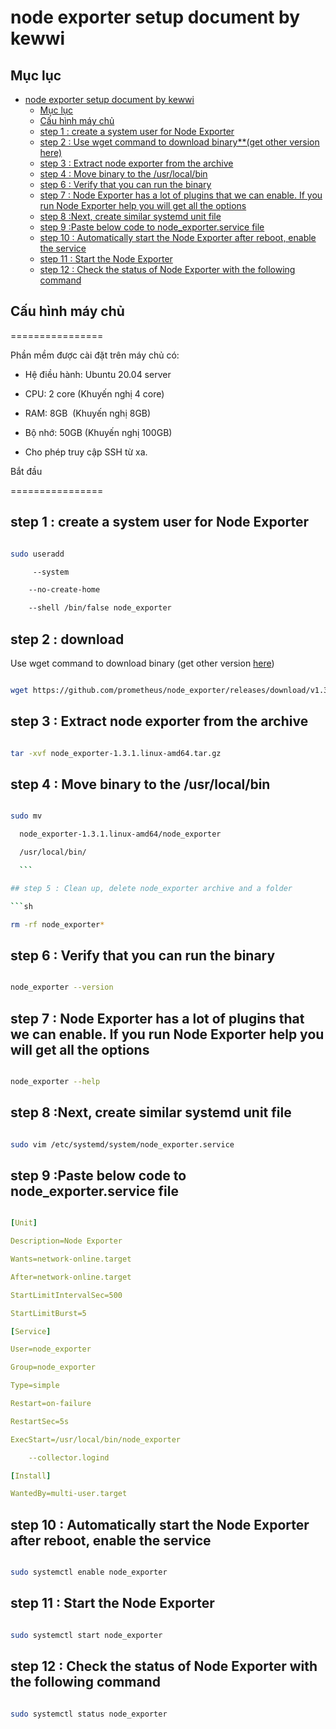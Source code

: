 # node exporter setup document by kewwi

## Mục lục

- [node exporter setup document by kewwi](#node-exporter-setup-document-by-kewwi)
  - [Mục lục](#mục-lục)
  - [Cấu hình máy chủ](#cấu-hình-máy-chủ)
  - [step 1 : create a system user for Node Exporter](#step-1--create-a-system-user-for-node-exporter)
  - [step 2 : Use wget command to download binary\*\*(get other version here)](#step-2--use-wget-command-to-download-binaryget-other-version-here)
  - [step 3 : Extract node exporter from the archive](#step-3--extract-node-exporter-from-the-archive)
  - [step 4 : Move binary to the /usr/local/bin](#step-4--move-binary-to-the-usrlocalbin)
  - [step 6 : Verify that you can run the binary](#step-6--verify-that-you-can-run-the-binary)
  - [step 7 : Node Exporter has a lot of plugins that we can enable. If you run Node Exporter help you will get all the options](#step-7--node-exporter-has-a-lot-of-plugins-that-we-can-enable-if-you-run-node-exporter-help-you-will-get-all-the-options)
  - [step 8 :Next, create similar systemd unit file](#step-8-next-create-similar-systemd-unit-file)
  - [step 9 :Paste below code to node\_exporter.service file](#step-9-paste-below-code-to-node_exporterservice-file)
  - [step 10 : Automatically start the Node Exporter after reboot, enable the service](#step-10--automatically-start-the-node-exporter-after-reboot-enable-the-service)
  - [step 11 : Start the Node Exporter](#step-11--start-the-node-exporter)
  - [step 12 : Check the status of Node Exporter with the following command](#step-12--check-the-status-of-node-exporter-with-the-following-command)

## Cấu hình máy chủ

================

Phần mềm được cài đặt trên máy chủ có:

- Hệ điều hành: Ubuntu 20.04 server

- CPU: 2 core (Khuyến nghị 4 core)

- RAM: 8GB  (Khuyến nghị 8GB)

- Bộ nhớ: 50GB (Khuyến nghị 100GB)

- Cho phép truy cập SSH từ xa.

Bắt đầu

================

## step 1 : create a system user for Node Exporter

```sh

sudo useradd

     --system

    --no-create-home

    --shell /bin/false node_exporter

```

## step 2 : download 
Use wget command to download binary (get other version [here](https://prometheus.io/download/))

```sh

wget https://github.com/prometheus/node_exporter/releases/download/v1.3.1/node_exporter-1.3.1.linux-amd64.tar.gz

```

## step 3 : Extract node exporter from the archive

```sh

tar -xvf node_exporter-1.3.1.linux-amd64.tar.gz

```

## step 4 : Move binary to the /usr/local/bin

```sh

sudo mv

  node_exporter-1.3.1.linux-amd64/node_exporter

  /usr/local/bin/

  ```

## step 5 : Clean up, delete node_exporter archive and a folder

```sh

rm -rf node_exporter*

```

## step 6 : Verify that you can run the binary

```sh

node_exporter --version

```

## step 7 : Node Exporter has a lot of plugins that we can enable. If you run Node Exporter help you will get all the options

```sh

node_exporter --help

```

## step 8 :Next, create similar systemd unit file

```sh

sudo vim /etc/systemd/system/node_exporter.service

```

## step 9 :Paste below code to node_exporter.service file

```yaml

[Unit]

Description=Node Exporter

Wants=network-online.target

After=network-online.target

StartLimitIntervalSec=500

StartLimitBurst=5

[Service]

User=node_exporter

Group=node_exporter

Type=simple

Restart=on-failure

RestartSec=5s

ExecStart=/usr/local/bin/node_exporter

    --collector.logind

[Install]

WantedBy=multi-user.target

```

## step 10 : Automatically start the Node Exporter after reboot, enable the service

```sh

sudo systemctl enable node_exporter

```

## step 11 : Start the Node Exporter

```sh

sudo systemctl start node_exporter

```

## step 12 : Check the status of Node Exporter with the following command

```sh

sudo systemctl status node_exporter

```
